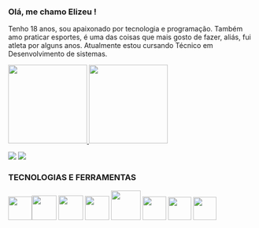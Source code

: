 ### Olá, me chamo Elizeu ! 

Tenho 18 anos, sou apaixonado por tecnologia e programação. Também amo praticar esportes, é uma das coisas que mais gosto de fazer, aliás, fui atleta por alguns anos.   Atualmente estou cursando Técnico em Desenvolvimento de sistemas.

<div>
<a href="https://github.com/elifretascode">
<img height="160em" src="https://github-readme-stats.vercel.app/api/top-langs/?username=elifreitascode&layout=compact&langs_count=7&theme=vue-dark"/>
<img height="160em" src="https://github-readme-stats.vercel.app/api?username=elifreitascode&show_icons=true&theme=vue-dark"/>
</div>
<div>
	
<a href = "mailto:elizeferreiradefreitas@gmail.com"><img src="https://img.shields.io/badge/Gmail-D14836?style=for-the-badge&logo=gmail&logoColor=white" target="_blank"></a>
<a href="https://www.linkedin.com/in/elizeu-ffreitas" target="_blank"><img src="https://img.shields.io/badge/-LinkedIn-%230077B5?style=for-the-badge&logo=linkedin&logoColor=white" target="_blank"></a>   
</div>

 ### TECNOLOGIAS E FERRAMENTAS
 <img src="https://cdn.jsdelivr.net/gh/devicons/devicon@latest/icons/csharp/csharp-original.svg" width="48px" /><img src="https://cdn.jsdelivr.net/gh/devicons/devicon/icons/java/java-original.svg" width="50px" />
<img src="https://cdn.jsdelivr.net/gh/devicons/devicon/icons/python/python-original.svg" width="50px" />
	    <img src="https://cdn.jsdelivr.net/gh/devicons/devicon/icons/javascript/javascript-plain.svg" width="49px"/>
            <img src="https://cdn.jsdelivr.net/gh/devicons/devicon/icons/mysql/mysql-original-wordmark.svg" width="60px" />
            <img src="https://cdn.jsdelivr.net/gh/devicons/devicon/icons/html5/html5-original.svg" width="48px"/>
            <img src="https://cdn.jsdelivr.net/gh/devicons/devicon/icons/css3/css3-original.svg" width="47px" />
            <img src="https://cdn.jsdelivr.net/gh/devicons/devicon/icons/git/git-original.svg" width="47px"/>
          
          
          
          
 


       

          
